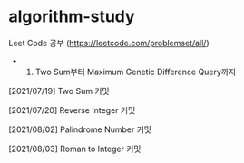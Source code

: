 # algorithm-study
Leet Code 공부 (https://leetcode.com/problemset/all/)
- 1. Two Sum부터 Maximum Genetic Difference Query까지

[2021/07/19]
Two Sum 커밋

[2021/07/20]
Reverse Integer 커밋

[2021/08/02]
Palindrome Number 커밋

[2021/08/03]
Roman to Integer 커밋
